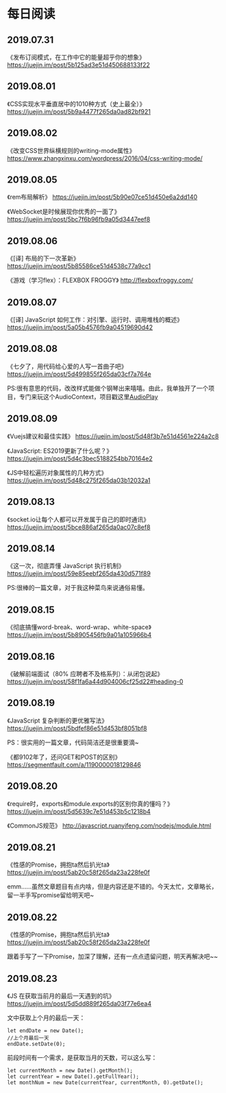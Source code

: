 # 每日阅读


## 2019.07.31 
《发布订阅模式，在工作中它的能量超乎你的想象》  https://juejin.im/post/5b125ad3e51d450688133f22
## 2019.08.01 
《CSS实现水平垂直居中的1010种方式（史上最全）》 https://juejin.im/post/5b9a4477f265da0ad82bf921 
## 2019.08.02 
《改变CSS世界纵横规则的writing-mode属性》  https://www.zhangxinxu.com/wordpress/2016/04/css-writing-mode/
## 2019.08.05
《rem布局解析》 https://juejin.im/post/5b90e07ce51d450e6a2dd140

《WebSocket是时候展现你优秀的一面了》 https://juejin.im/post/5bc7f6b96fb9a05d3447eef8
## 2019.08.06
《[译] 布局的下一次革新》 https://juejin.im/post/5b85586ce51d4538c77a9cc1

《游戏（学习flex）：FLEXBOX FROGGY》 http://flexboxfroggy.com/
## 2019.08.07
《[译] JavaScript 如何工作：对引擎、运行时、调用堆栈的概述》 https://juejin.im/post/5a05b4576fb9a04519690d42
## 2019.08.08
《七夕了，用代码给心爱的人写一首曲子吧》 https://juejin.im/post/5d499855f265da03cf7a764e

PS:很有意思的代码，改改样式能做个钢琴出来嘻嘻。由此，我单独开了一个项目，专门来玩这个AudioContext，项目戳这里[AudioPlay](https://github.com/Jarsey/AudioPlay)
## 2019.08.09 
《Vuejs建议和最佳实践》 https://juejin.im/post/5d48f3b7e51d4561e224a2c8

《JavaScript: ES2019更新了什么呢？》 https://juejin.im/post/5d4c3bec5188254bb70164e2

《JS中轻松遍历对象属性的几种方式》 https://juejin.im/post/5d48c275f265da03b12032a1
## 2019.08.13
《socket.io让每个人都可以开发属于自己的即时通讯》 https://juejin.im/post/5bce886af265da0ac07c8ef8
## 2019.08.14
《这一次，彻底弄懂 JavaScript 执行机制》 https://juejin.im/post/59e85eebf265da430d571f89

PS:很棒的一篇文章，对于我这种菜鸟来说通俗易懂。
## 2019.08.15
《彻底搞懂word-break、word-wrap、white-space》 https://juejin.im/post/5b8905456fb9a01a105966b4
## 2019.08.16
《破解前端面试（80% 应聘者不及格系列）：从闭包说起》 https://juejin.im/post/58f1fa6a44d904006cf25d22#heading-0
## 2019.08.19
《JavaScript 复杂判断的更优雅写法》 https://juejin.im/post/5bdfef86e51d453bf8051bf8

PS：很实用的一篇文章，代码简洁还是很重要滴~

《都9102年了，还问GET和POST的区别》 https://segmentfault.com/a/1190000018129846
## 2019.08.20
《require时，exports和module.exports的区别你真的懂吗？》 https://juejin.im/post/5d5639c7e51d453b5c1218b4

《CommonJS规范》 http://javascript.ruanyifeng.com/nodejs/module.html
## 2019.08.21
《性感的Promise，拥抱ta然后扒光ta》 https://juejin.im/post/5ab20c58f265da23a228fe0f

emm……虽然文章题目有点内啥，但是内容还是不错的。今天太忙，文章略长，留一半手写promise留给明天吧~
## 2019.08.22
《性感的Promise，拥抱ta然后扒光ta》 https://juejin.im/post/5ab20c58f265da23a228fe0f

跟着手写了一下Promise，加深了理解，还有一点点遗留问题，明天再解决吧~~
## 2019.08.23
《JS 在获取当前月的最后一天遇到的坑》 https://juejin.im/post/5d5dd889f265da03f77e6ea4

文中获取上个月的最后一天：
```
let endDate = new Date();
//上个月最后一天
endDate.setDate(0);
```
前段时间有一个需求，是获取当月的天数，可以这么写：
```
let currentMonth = new Date().getMonth();
let currentYear = new Date().getFullYear();
let monthNum = new Date(currentYear, currentMonth, 0).getDate();
```
